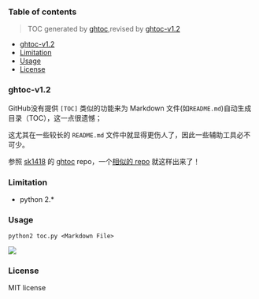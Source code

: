 ### Table of contents
> TOC generated by [ghtoc](https://github.com/sk1418/ghtoc),revised by [ghtoc-v1.2](https://github.com/zhouie/ghtoc-v1.2)

- [ghtoc-v1.2](#ghtoc-v1.2)
- [Limitation](#Limitation)
- [Usage](#Usage)
- [License](#License)

### ghtoc-v1.2

GitHub没有提供 `[TOC]` 类似的功能来为 Markdown 文件(如`README.md`)自动生成目录（TOC），这一点很遗憾；

这尤其在一些较长的 `README.md` 文件中就显得更伤人了，因此一些辅助工具必不可少。

参照 [sk1418](https://github.com/sk1418/) 的 [ghtoc](https://github.com/sk1418/ghtoc) repo，一个[相似的 repo](https://github.com/zhouie/ghtoc-v1.2) 就这样出来了！


### Limitation

* python 2.\*


### Usage

```shell
python2 toc.py <Markdown File>
```

![](http://pcx2lec2u.bkt.clouddn.com/201808042337_896.gif)


### License

MIT license


